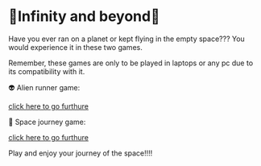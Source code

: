 # 🌌Infinity and beyond🌌

Have you ever ran on a planet or kept flying in the empty space??? You would experience it in these two games.

Remember, these games are only to be played in laptops or any pc due to its compatibility with it.

👽 Alien runner game:  

[click here to go furthure](https://navaneet239.github.io/NPJ_alienRunnerGame/)

🚀 Space journey game: 

[click here to go furthure](https://navaneet239.github.io/spaceJourney/)

Play and enjoy your journey of the space!!!!
